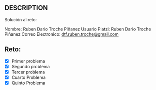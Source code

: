 ## DESCRIPTION

Solución al reto:

Nombre: Ruben Dario Troche Piñanez
Usuario Platzi: Ruben Dario Troche Piñanez
Correo Electronico: dtf.ruben.troche@gmail.com

## Reto:

- [X] Primer problema
- [X] Segundo problema
- [X] Tercer problema
- [X] Cuarto Problema
- [X] Quinto Problema
